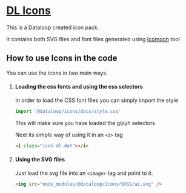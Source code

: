 # [DL Icons](https://dataloop-ai.github.io/icons/)

This is a Dataloop created icon pack.

It contains both SVG files and font files generated using [Icomoon](https://icomoon.io/) tool


## How to use Icons in the code

You can use the icons in two main ways.

1. #### Loading the css fonts and using the css selectors

    In order to load the CSS font files you can simply import the style
    ```js
    import '@dataloop/icons/docs/style.css'
    ```

    This will make sure you have loaded the glpyh selectors

    Next its simple way of using it in an ```<i>``` tag
    ```html
    <i class="icon-dl-dot"></i>
    ```

2. #### Using the SVG files
    Just load the svg file into an ```<image>``` tag and point to it.

    ```html
    <img src="node_modules/@dataloop/icons/SVGS/ai.svg" />
    ```